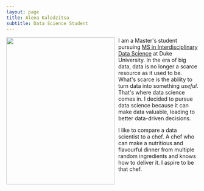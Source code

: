 ```yaml
---
layout: page
title: Alena Kalodzitsa
subtitle: Data Science Student 
---
```


<img  width = "284" height = "386" style="float:left; margin-right: 10px;" src="/assets/img/08200007.1.jpg" > 



   I am a Master's student pursuing [MS in Interdisciplinary Data Science](https://datascience.duke.edu/) at Duke University. In the era of big data, data is no longer a scarce resource as it used to be. What's scarce is the ability to turn data into something *useful*. That's where data science comes in. I decided to pursue data science because it can make data valuable, leading to better data-driven decisions. 

   I like to compare a data scientist to a chef. A chef who can make a nutritious and flavourful dinner from multiple random ingredients and knows how to deliver it. I aspire to be that chef. 
